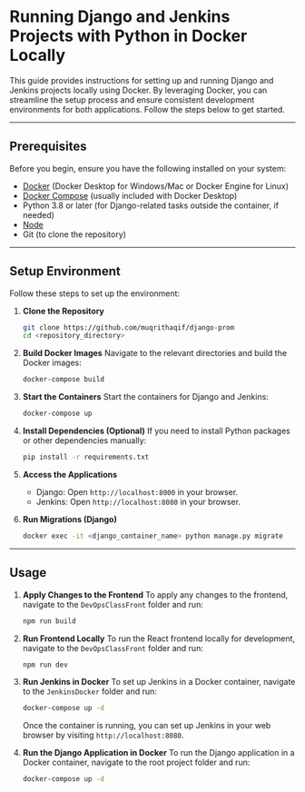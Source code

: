 
# Running Django and Jenkins Projects with Python in Docker Locally

This guide provides instructions for setting up and running Django and Jenkins projects locally using Docker. By leveraging Docker, you can streamline the setup process and ensure consistent development environments for both applications. Follow the steps below to get started.

---

## Prerequisites

Before you begin, ensure you have the following installed on your system:

- [Docker](https://www.docker.com/) (Docker Desktop for Windows/Mac or Docker Engine for Linux)
- [Docker Compose](https://docs.docker.com/compose/install/) (usually included with Docker Desktop)
- Python 3.8 or later (for Django-related tasks outside the container, if needed)
- [Node](https://nodejs.org/en)
- Git (to clone the repository)

---

## Setup Environment

Follow these steps to set up the environment:

1. **Clone the Repository**
   ```bash
   git clone https://github.com/muqrithaqif/django-prom
   cd <repository_directory>
   ```

2. **Build Docker Images**
   Navigate to the relevant directories and build the Docker images:
   ```bash
   docker-compose build
   ```

3. **Start the Containers**
   Start the containers for Django and Jenkins:
   ```bash
   docker-compose up
   ```

4. **Install Dependencies (Optional)**
   If you need to install Python packages or other dependencies manually:
   ```bash
   pip install -r requirements.txt
   ```

5. **Access the Applications**
   - Django: Open `http://localhost:8000` in your browser.
   - Jenkins: Open `http://localhost:8080` in your browser.

6. **Run Migrations (Django)**
   ```bash
   docker exec -it <django_container_name> python manage.py migrate
   ```

---

## Usage

1. **Apply Changes to the Frontend**
   To apply any changes to the frontend, navigate to the `DevOpsClassFront` folder and run:
   ```bash
   npm run build
   ```

2. **Run Frontend Locally**
   To run the React frontend locally for development, navigate to the `DevOpsClassFront` folder and run:
   ```bash
   npm run dev
   ```

3. **Run Jenkins in Docker**
   To set up Jenkins in a Docker container, navigate to the `JenkinsDocker` folder and run:
   ```bash
   docker-compose up -d
   ```
   Once the container is running, you can set up Jenkins in your web browser by visiting `http://localhost:8080`.

4. **Run the Django Application in Docker**
   To run the Django application in a Docker container, navigate to the root project folder and run:
   ```bash
   docker-compose up -d
   ```
